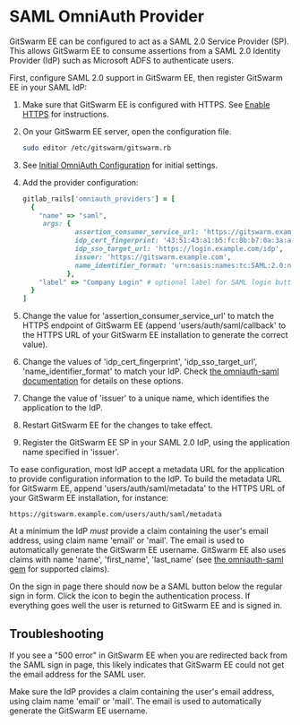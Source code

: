 # SAML OmniAuth Provider

GitSwarm EE can be configured to act as a SAML 2.0 Service Provider (SP).
This allows GitSwarm EE to consume assertions from a SAML 2.0 Identity
Provider (IdP) such as Microsoft ADFS to authenticate users. 

First, configure SAML 2.0 support in GitSwarm EE, then register GitSwarm EE
in your SAML IdP:  

1.  Make sure that GitSwarm EE is configured with HTTPS. See [Enable
    HTTPS](../install/https.md) for instructions.

1.  On your GitSwarm EE server, open the configuration file.

    ```bash
    sudo editor /etc/gitswarm/gitswarm.rb
    ```

1.  See [Initial OmniAuth
    Configuration](omniauth.md#initial-omniauth-configuration) for initial
    settings.

1.  Add the provider configuration:

    ```ruby
    gitlab_rails['omniauth_providers'] = [
      {
        "name" => "saml",
         args: {
                 assertion_consumer_service_url: 'https://gitswarm.example.com/users/auth/saml/callback',
                 idp_cert_fingerprint: '43:51:43:a1:b5:fc:8b:b7:0a:3a:a9:b1:0f:66:73:a8',
                 idp_sso_target_url: 'https://login.example.com/idp',
                 issuer: 'https://gitswarm.example.com',
                 name_identifier_format: 'urn:oasis:names:tc:SAML:2.0:nameid-format:transient'
               },
        "label" => "Company Login" # optional label for SAML login button, defaults to "Saml"
      }
    ]
    ```

1.  Change the value for 'assertion_consumer_service_url' to match the
    HTTPS endpoint of GitSwarm EE (append 'users/auth/saml/callback' to the
    HTTPS URL of your GitSwarm EE installation to generate the correct
    value). 

1.  Change the values of 'idp_cert_fingerprint', 'idp_sso_target_url',
    'name_identifier_format' to match your IdP. Check [the omniauth-saml
    documentation](https://github.com/PracticallyGreen/omniauth-saml) for
    details on these options.

1.  Change the value of 'issuer' to a unique name, which identifies the
    application to the IdP.

1.  Restart GitSwarm EE for the changes to take effect.

1.  Register the GitSwarm EE SP in your SAML 2.0 IdP, using the application
    name specified in 'issuer'. 

To ease configuration, most IdP accept a metadata URL for the application
to provide configuration information to the IdP. To build the metadata URL
for GitSwarm EE, append 'users/auth/saml/metadata' to the HTTPS URL of your
GitSwarm EE installation, for instance:

```
https://gitswarm.example.com/users/auth/saml/metadata
```

At a minimum the IdP *must* provide a claim containing the user's email
address, using claim name 'email' or 'mail'. The email is used to
automatically generate the GitSwarm EE username. GitSwarm EE also uses
claims with name 'name', 'first_name', 'last_name' (see [the omniauth-saml
gem](https://github.com/PracticallyGreen/omniauth-saml/blob/master/lib/omniauth/strategies/saml.rb)
for supported claims).

On the sign in page there should now be a SAML button below the regular
sign in form. Click the icon to begin the authentication process. If
everything goes well the user is returned to GitSwarm EE and is signed in.

## Troubleshooting

If you see a "500 error" in GitSwarm EE when you are redirected back from
the SAML sign in page, this likely indicates that GitSwarm EE could not get
the email address for the SAML user.

Make sure the IdP provides a claim containing the user's email address,
using claim name 'email' or 'mail'. The email is used to automatically
generate the GitSwarm EE username.
